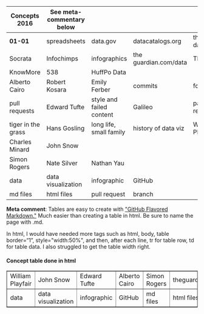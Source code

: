 | Concepts 2016 | See meta-commentary below  | |  |  |
| ------------- | ------------- | ------------ | --------------- | -------- |
| **01-01** | spreadsheets | data.gov | datacatalogs.org | the datahub.org |
| Socrata | Infochimps |infographics | the guardian.com/data | The Upshot | 
| KnowMore | 538 | HuffPo Data |
| Alberto Cairo| Robert Kosara | Emily Ferber | commits | forking |
| pull requests | Edward Tufte | style and failed content | Galileo | pattern recognition |
| tiger in the grass | Hans Gosling | long life, small family | history of data viz | William Playfair |
| Charles Minard | John Snow |
| Simon Rogers  | Nate Silver  | Nathan Yau |
| data | data visualization | infographic | GitHub |
| md files | html files | pull request | branch |




**Meta comment**: Tables are easy to create with ["GitHub Flavored Markdown."](https://help.github.com/articles/github-flavored-markdown/)
Much easier than creating a table in html. Be sure to name the page with .md. 

In html, I would have needed more tags such as html, body, table border=“1”, style="width:50%", and then, after each line, tr for table row, td for table data. I also struggled to get the table width right.

<html>
<body>

<h4>Concept table done in html</h4>

<table border=“1”>
  <tr>
    <td>William Playfair</td>
    <td>John Snow</td>		
    <td>Edward Tufte</td>
    <td>Alberto Cairo</td>
    <td>Simon Rogers</td>		
    <td>theguardian.com/data</td>
    <td>KnowMore</td>
  </tr>
  <tr>
  <td>data</td>
  <td>data visualization</td>
  <td>infographic</td>
  <td>GitHub</td>
  <td>md files</td>
  <td>html files</td>
  <td>pull request</td>
  </tr>
  </table>

</body>
</html>
